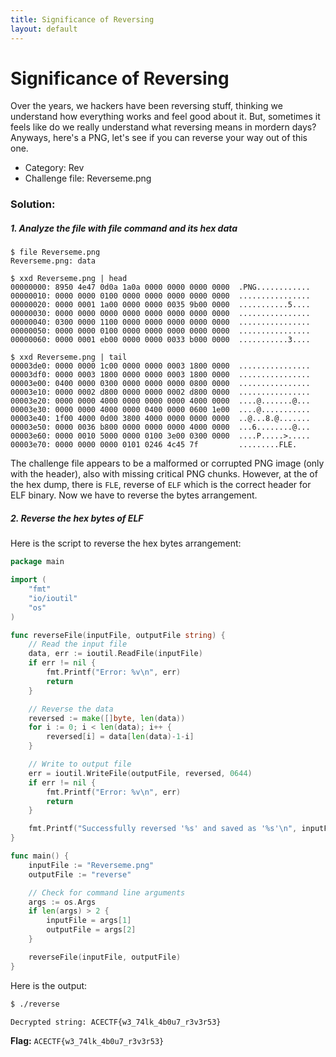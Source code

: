 ```yaml
---
title: Significance of Reversing
layout: default
---
```

# Significance of Reversing

Over the years, we hackers have been reversing stuff, thinking we understand how everything works and feel good about it. But, sometimes it feels like do we really understand what reversing means in mordern days? Anyways, here's a PNG, let's see if you can reverse your way out of this one.

- Category: Rev
- Challenge file: Reverseme.png

### Solution:
##### 1. Analyze the file with file command and its hex data 
```
$ file Reverseme.png 
Reverseme.png: data

$ xxd Reverseme.png | head
00000000: 8950 4e47 0d0a 1a0a 0000 0000 0000 0000  .PNG............
00000010: 0000 0000 0100 0000 0000 0000 0000 0000  ................
00000020: 0000 0001 1a00 0000 0000 0035 9b00 0000  ...........5....
00000030: 0000 0000 0000 0000 0000 0000 0000 0000  ................
00000040: 0300 0000 1100 0000 0000 0000 0000 0000  ................
00000050: 0000 0000 0100 0000 0000 0000 0000 0000  ................
00000060: 0000 0001 eb00 0000 0000 0033 b000 0000  ...........3....

$ xxd Reverseme.png | tail
00003de0: 0000 0000 1c00 0000 0000 0003 1800 0000  ................
00003df0: 0000 0003 1800 0000 0000 0003 1800 0000  ................
00003e00: 0400 0000 0300 0000 0000 0000 0800 0000  ................
00003e10: 0000 0002 d800 0000 0000 0002 d800 0000  ................
00003e20: 0000 0000 4000 0000 0000 0000 4000 0000  ....@.......@...
00003e30: 0000 0000 4000 0000 0400 0000 0600 1e00  ....@...........
00003e40: 1f00 4000 0d00 3800 4000 0000 0000 0000  ..@...8.@.......
00003e50: 0000 0036 b800 0000 0000 0000 4000 0000  ...6........@...
00003e60: 0000 0010 5000 0000 0100 3e00 0300 0000  ....P.....>.....
00003e70: 0000 0000 0000 0101 0246 4c45 7f         .........FLE.
```

The challenge file appears to be a malformed or corrupted PNG image (only with the header), also with missing critical PNG chunks. However, at the of the hex dump, there is `FLE`, reverse of `ELF` which is the correct header for ELF binary. Now we have to reverse the bytes arrangement.

##### 2. Reverse the hex bytes of ELF
Here is the script to reverse the hex bytes arrangement:
```go
package main

import (
	"fmt"
	"io/ioutil"
	"os"
)

func reverseFile(inputFile, outputFile string) {
	// Read the input file
	data, err := ioutil.ReadFile(inputFile)
	if err != nil {
		fmt.Printf("Error: %v\n", err)
		return
	}

	// Reverse the data
	reversed := make([]byte, len(data))
	for i := 0; i < len(data); i++ {
		reversed[i] = data[len(data)-1-i]
	}

	// Write to output file
	err = ioutil.WriteFile(outputFile, reversed, 0644)
	if err != nil {
		fmt.Printf("Error: %v\n", err)
		return
	}

	fmt.Printf("Successfully reversed '%s' and saved as '%s'\n", inputFile, outputFile)
}

func main() {
	inputFile := "Reverseme.png"
	outputFile := "reverse"

	// Check for command line arguments
	args := os.Args
	if len(args) > 2 {
		inputFile = args[1]
		outputFile = args[2]
	}

	reverseFile(inputFile, outputFile)
}
```

Here is the output:
```sh
$ ./reverse

Decrypted string: ACECTF{w3_74lk_4b0u7_r3v3r53}
```

**Flag:** `ACECTF{w3_74lk_4b0u7_r3v3r53}`


